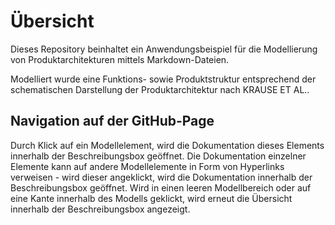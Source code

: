 # Übersicht
Dieses Repository beinhaltet ein Anwendungsbeispiel für die Modellierung von Produktarchitekturen mittels Markdown-Dateien.

Modelliert wurde eine Funktions- sowie Produktstruktur entsprechend der schematischen Darstellung der Produktarchitektur nach KRAUSE ET AL..

## Navigation auf der GitHub-Page
Durch Klick auf ein Modellelement, wird die Dokumentation dieses Elements innerhalb der Beschreibungsbox geöffnet. Die Dokumentation einzelner Elemente kann auf andere Modellelemente in Form von Hyperlinks verweisen - wird dieser angeklickt, wird die Dokumentation innerhalb der Beschreibungsbox geöffnet.
Wird in einen leeren Modellbereich oder auf eine Kante innerhalb des Modells geklickt, wird erneut die Übersicht innerhalb der Beschreibungsbox angezeigt.